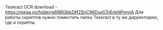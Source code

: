 Teseract OCR download - https://mega.nz/folder/g6NRGbbZ#fZSnC96Due57nEnkNPmytA
Для работы скриптов нужно поместить папку Teseract в ту же дирректорию, где и скрипты.
